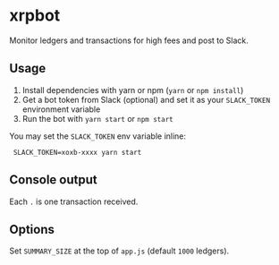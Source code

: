 # xrpbot

Monitor ledgers and transactions for high fees and post to Slack.

## Usage

1. Install dependencies with yarn or npm (`yarn` or `npm install`)
2. Get a bot token from Slack (optional) and set it as your `SLACK_TOKEN` environment variable
3. Run the bot with `yarn start` or `npm start`

You may set the `SLACK_TOKEN` env variable inline:
```
 SLACK_TOKEN=xoxb-xxxx yarn start
```

## Console output

Each `.` is one transaction received.

## Options

Set `SUMMARY_SIZE` at the top of `app.js` (default `1000` ledgers).
